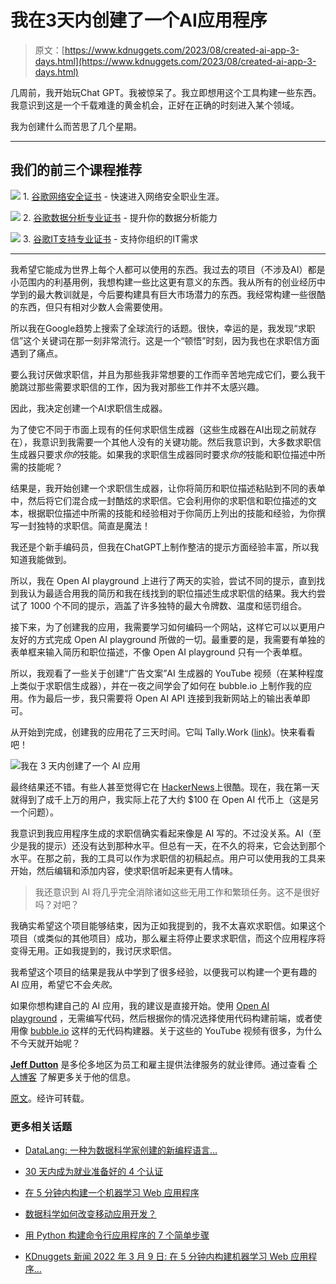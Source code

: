 # 我在3天内创建了一个AI应用程序

> 原文：[https://www.kdnuggets.com/2023/08/created-ai-app-3-days.html](https://www.kdnuggets.com/2023/08/created-ai-app-3-days.html)

几周前，我开始玩Chat GPT。我被惊呆了。我立即想用这个工具构建一些东西。我意识到这是一个千载难逢的黄金机会，正好在正确的时刻进入某个领域。

我为创建什么而苦思了几个星期。

* * *

## 我们的前三个课程推荐

![](../Images/0244c01ba9267c002ef39d4907e0b8fb.png) 1\. [谷歌网络安全证书](https://www.kdnuggets.com/google-cybersecurity) - 快速进入网络安全职业生涯。

![](../Images/e225c49c3c91745821c8c0368bf04711.png) 2\. [谷歌数据分析专业证书](https://www.kdnuggets.com/google-data-analytics) - 提升你的数据分析能力

![](../Images/0244c01ba9267c002ef39d4907e0b8fb.png) 3\. [谷歌IT支持专业证书](https://www.kdnuggets.com/google-itsupport) - 支持你组织的IT需求

* * *

我希望它能成为世界上每个人都可以使用的东西。我过去的项目（不涉及AI）都是小范围内的利基用例，我想构建一些比这更有意义的东西。我从所有的创业经历中学到的最大教训就是，今后要构建具有巨大市场潜力的东西。我经常构建一些很酷的东西，但只有相对少数人会需要使用。

所以我在Google趋势上搜索了全球流行的话题。很快，幸运的是，我发现“求职信”这个关键词在那一刻非常流行。这是一个“顿悟”时刻，因为我也在求职信方面遇到了痛点。

要么我讨厌做求职信，并且为那些我非常想要的工作而辛苦地完成它们，要么我干脆跳过那些需要求职信的工作，因为我对那些工作并不太感兴趣。

因此，我决定创建一个AI求职信生成器。

为了使它不同于市面上现有的任何求职信生成器（这些生成器在AI出现之前就存在），我意识到我需要一个其他人没有的关键功能。然后我意识到，大多数求职信生成器只要求*你的*技能。如果我的求职信生成器同时要求*你的*技能和职位描述中所需的技能呢？

结果是，我开始创建一个求职信生成器，让你将简历和职位描述粘贴到不同的表单中，然后将它们混合成一封酷炫的求职信。它会利用你的求职信和职位描述的文本，根据职位描述中所需的技能和经验相对于你简历上列出的技能和经验，为你撰写一封独特的求职信。简直是魔法！

我还是个新手编码员，但我在ChatGPT上制作整洁的提示方面经验丰富，所以我知道我能做到。

所以，我在 Open AI playground 上进行了两天的实验，尝试不同的提示，直到找到我认为最适合用我的简历和我在线找到的职位描述生成求职信的结果。我大约尝试了 1000 个不同的提示，涵盖了许多独特的最大令牌数、温度和惩罚组合。

接下来，为了创建我的应用，我需要学习如何编码一个网站，这样它可以以更用户友好的方式完成 Open AI playground 所做的一切。最重要的是，我需要有单独的表单框来输入简历和职位描述，不像 Open AI playground 只有一个表单框。

所以，我观看了一些关于创建“广告文案”AI 生成器的 YouTube 视频（在某种程度上类似于求职信生成器），并在一夜之间学会了如何在 bubble.io 上制作我的应用。作为最后一步，我只需要将 Open AI API 连接到我新网站上的输出表单即可。

从开始到完成，创建我的应用花了三天时间。它叫 Tally.Work ([link](https://tally.work/))。快来看看吧！

![我在 3 天内创建了一个 AI 应用](../Images/494789dbd24e4c2203c966c86f5a8b57.png)

最终结果还不错。有些人甚至觉得它在 [HackerNews](https://news.ycombinator.com/item?id=34621532)上很酷。现在，我在第一天就得到了成千上万的用户，我实际上花了大约 $100 在 Open AI 代币上（这是另一个问题）。

我意识到我应用程序生成的求职信确实看起来像是 AI 写的。不过没关系。AI（至少是我的提示）还没有达到那种水平。但总有一天，在不久的将来，它会达到那个水平。在那之前，我的工具可以作为求职信的初稿起点。用户可以使用我的工具来开始，然后编辑和添加内容，使求职信听起来更有人情味。

> 我还意识到 AI 将几乎完全消除诸如这些无用工作和繁琐任务。这不是很好吗？对吧？

我确实希望这个项目能够结束，因为正如我提到的，我不太喜欢求职信。如果这个项目（或类似的其他项目）成功，那么雇主将停止要求求职信，而这个应用程序将变得无用。正如我提到的，我讨厌求职信。

我希望这个项目的结果是我从中学到了很多经验，以便我可以构建一个更有趣的 AI 应用，希望它不会*失败*。

如果你想构建自己的 AI 应用，我的建议是直接开始。使用 [Open AI playground](https://openai.com/api/) ，无需编写代码，然后根据你的情况选择使用代码构建前端，或者使用像 [bubble.io](https://bubble.io/) 这样的无代码构建器。关于这些的 YouTube 视频有很多，为什么不今天就开始呢？

**[Jeff Dutton](https://www.linkedin.com/in/jeffrey-dutton/)** 是多伦多地区为员工和雇主提供法律服务的就业律师。通过查看 [个人博客](https://duttonlaw.ca/) 了解更多关于他的信息。

[原文](https://medium.com/@jeffreydutton/i-created-an-ai-cover-letter-generator-i-hate-cover-letters-98dd8b3e6cf)。经许可转载。

### 更多相关话题

+   [DataLang: 一种为数据科学家创建的新编程语言…](https://www.kdnuggets.com/2023/04/datalang-new-programming-language-data-scientists-chatgpt.html)

+   [30 天内成为就业准备好的 4 个认证](https://www.kdnuggets.com/4-certifications-to-become-job-ready-in-30-days)

+   [在 5 分钟内构建一个机器学习 Web 应用程序](https://www.kdnuggets.com/2022/03/build-machine-learning-web-app-5-minutes.html)

+   [数据科学如何改变移动应用开发？](https://www.kdnuggets.com/2023/03/data-science-transform-mobile-app-development.html)

+   [用 Python 构建命令行应用程序的 7 个简单步骤](https://www.kdnuggets.com/build-a-command-line-app-with-python-in-7-easy-steps)

+   [KDnuggets 新闻 2022 年 3 月 9 日: 在 5 分钟内构建机器学习 Web 应用程序…](https://www.kdnuggets.com/2022/n10.html)
